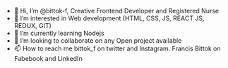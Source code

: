 - 👋 Hi, I’m @bittok-f, Creative Frontend Developer and Registered Nurse
- 👀 I’m interested in Web development (HTML, CSS, JS, REACT JS, REDUX, GIT)
- 🌱 I’m currently learning Nodejs
- 💞️ I’m looking to collaborate on any Open project available
- 📫 How to reach me bittok_f on twitter and Instagram. Francis Bittok on Fabebook and LinkedIn

<!---
bittok-f/bittok-f is a ✨ special ✨ repository because its `README.md` (this file) appears on your GitHub profile.
You can click the Preview link to take a look at your changes.
--->
